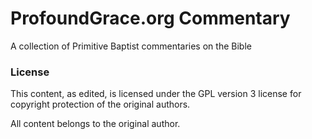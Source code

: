 # ProfoundGrace.org Commentary
A collection of Primitive Baptist commentaries on the Bible

### License

This content, as edited, is licensed under the GPL version 3 license for copyright protection of the original authors. 

All content belongs to the original author.